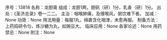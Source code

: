 序号：13818
名称：龙胆膏
组成：龙胆1两，胆矾（研）1分，乳香（研）1分。
出处：《圣济总录》卷一二二。
主治：咽喉肿痛，及缠喉风，粥饮难下者。
加减：None
功效：None
用法用量：每服1丸，绵裹含化咽津，未愈再服。
制备方法：上药捣研令匀，炼沙糖为丸，如豌豆大。
临床应用：None
各家论述：None
用药禁忌：None
附注：None

